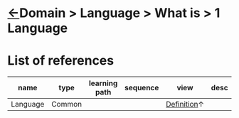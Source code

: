 <head><link rel="stylesheet" href="../../md.css"/><script src="../../md.js"></script></head>

[//]: #(Reference)
[Repo_Readme]:         ../README.md

[Language_Common_Whatis]: ../../doc-common/whatis/language_whatis.md
[Language_List]: ../../../../doc-it/list/language_list.md
[Object_Common_Whatis]: ../../doc-common/whatis/object_whatis.md
[Object_Math_Whatis]:   ../../doc-math/whatis/object_whatis.md
[Object_It_Whatis]:     ../../doc-it/whatis/object_whatis.md

# [&larr;][Repo_Readme]Domain > Language > What is > 1 Language

# List of references
|name|type|learning path|sequence|view|desc|
|-|-|-|-|-|-|
|Language|Common|||[Definition][Language_Common_Whatis]&uarr;|
<br>


